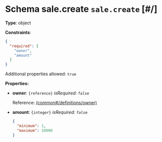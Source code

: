 # Schema sale.create `sale.create`  [#/]


**Type**: object





**Constraints**:

```json
{
  "required": [
    "owner",
    "amount"
  ]
}
```


Additional properties allowed: `true`


**Properties:**


 - **owner**: `{reference}` *isRequired: `false`* 
    
    Reference: <a href="common.md#/definitions/owner">  (common#/definitions/owner)</a>
    
 - **amount**: `{integer}` *isRequired: `false`* 
    ```json
    {
      "minimum": 1,
      "maximum": 10000
    }
    ```
    
